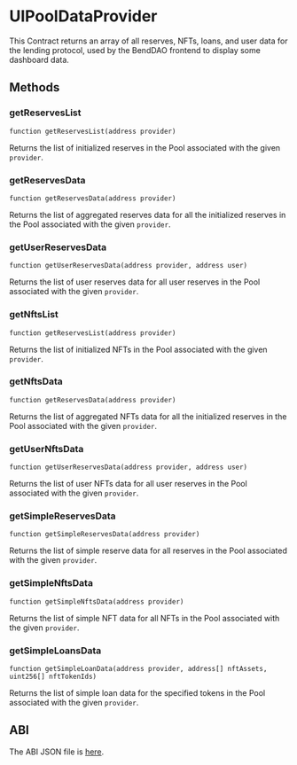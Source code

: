 # UIPoolDataProvider

This Contract returns an array of all reserves, NFTs, loans, and user data for the lending protocol, used by the BendDAO frontend to display some dashboard data.

## Methods

### getReservesList

`function getReservesList(address provider)`

Returns the list of initialized reserves in the Pool associated with the given `provider`.

### getReservesData

`function getReservesData(address provider)`

Returns the list of aggregated reserves data for all the initialized reserves in the Pool associated with the given `provider`.

### getUserReservesData

`function getUserReservesData(address provider, address user)`

Returns the list of user reserves data for all user reserves in the Pool associated with the given `provider`.

### getNftsList

`function getReservesList(address provider)`

Returns the list of initialized NFTs in the Pool associated with the given `provider`.

### getNftsData

`function getReservesData(address provider)`

Returns the list of aggregated NFTs data for all the initialized reserves in the Pool associated with the given `provider`.

### getUserNftsData

`function getUserReservesData(address provider, address user)`

Returns the list of user NFTs data for all user reserves in the Pool associated with the given `provider`.

### getSimpleReservesData

`function getSimpleReservesData(address provider)`

Returns the list of simple reserve data for all reserves in the Pool associated with the given `provider`.

### getSimpleNftsData

`function getSimpleNftsData(address provider)`

Returns the list of simple NFT data for all NFTs in the Pool associated with the given `provider`.

### getSimpleLoansData

`function getSimpleLoanData(address provider, address[] nftAssets, uint256[] nftTokenIds)`

Returns the list of simple loan data for the specified tokens in the Pool associated with the given `provider`.

## ABI

The ABI JSON file is [here](https://github.com/BendDAO/bend-lending-protocol/blob/main/abis/UiPoolDataProvider.json).
